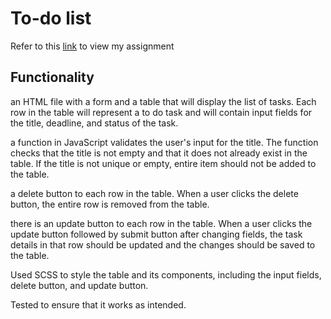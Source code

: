 # To-do list



Refer to this [link](https://644723eddcc17049066f469a--sweet-mooncake-7255cb.netlify.app/) to view my assignment

## Functionality
 an HTML file with a form and a table that will display the list of tasks. Each row in the table will represent a to do task and will contain input fields for the title, deadline, and status of the task.

a function in JavaScript validates the user's input for the title. The function  checks that the title is not empty and that it does not already exist in the table. If the title is not unique or empty, entire item should not be added to the table.

a delete button to each row in the table. When a user clicks the delete button, the entire row is removed from the table.

there is an update button to each row in the table. When a user clicks the update button followed by submit button after changing fields, the task details in that row should be updated and the changes should be saved to the table.

Used SCSS to style the table and its components, including the input fields, delete button, and update button.

Tested to ensure that it works as intended.


